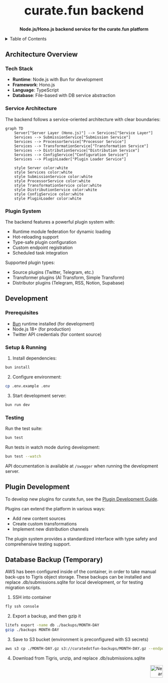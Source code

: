 <!-- markdownlint-disable MD014 -->
<!-- markdownlint-disable MD033 -->
<!-- markdownlint-disable MD041 -->
<!-- markdownlint-disable MD029 -->

<div align="center">

<h1 style="font-size: 2.5rem; font-weight: bold;">curate.fun backend</h1>

  <p>
    <strong>Node.js/Hono.js backend service for the curate.fun platform</strong>
  </p>

</div>

<details>
  <summary>Table of Contents</summary>

- [Architecture Overview](#architecture-overview)
  - [Tech Stack](#tech-stack)
  - [Service Architecture](#service-architecture)
  - [Plugin System](#plugin-system)
- [Development](#development)
  - [Prerequisites](#prerequisites)
  - [Setup & Running](#setup--running)
  - [Testing](#testing)
- [Plugin Development](#plugin-development)

</details>

## Architecture Overview

### Tech Stack

- **Runtime**: Node.js with Bun for development
- **Framework**: Hono.js
- **Language**: TypeScript
- **Database**: File-based with DB service abstraction

### Service Architecture

The backend follows a service-oriented architecture with clear boundaries:

```mermaid
graph TD
    Server["Server Layer (Hono.js)"] --> Services["Service Layer"]
    Services --> SubmissionService["Submission Service"]
    Services --> ProcessorService["Processor Service"]
    Services --> TransformationService["Transformation Service"]
    Services --> DistributionService["Distribution Service"]
    Services --> ConfigService["Configuration Service"]
    Services --> PluginLoader["Plugin Loader Service"]
    
    style Server color:white
    style Services color:white
    style SubmissionService color:white
    style ProcessorService color:white
    style TransformationService color:white
    style DistributionService color:white
    style ConfigService color:white
    style PluginLoader color:white
```

### Plugin System

The backend features a powerful plugin system with:

- Runtime module federation for dynamic loading
- Hot-reloading support
- Type-safe plugin configuration
- Custom endpoint registration
- Scheduled task integration

Supported plugin types:

- Source plugins (Twitter, Telegram, etc.)
- Transformer plugins (AI Transform, Simple Transform)
- Distributor plugins (Telegram, RSS, Notion, Supabase)

## Development

### Prerequisites

- [Bun](https://bun.sh) runtime installed (for development)
- Node.js 18+ (for production)
- Twitter API credentials (for content source)

### Setup & Running

1. Install dependencies:

```bash
bun install
```

2. Configure environment:

```bash
cp .env.example .env
```

3. Start development server:

```bash
bun run dev
```

### Testing

Run the test suite:

```bash
bun test
```

Run tests in watch mode during development:

```bash
bun test --watch
```

API documentation is available at `/swagger` when running the development server.

## Plugin Development

To develop new plugins for curate.fun, see the [Plugin Development Guide](https://docs.curate.fun/docs/plugins/build-plugin).

Plugins can extend the platform in various ways:

- Add new content sources
- Create custom transformations
- Implement new distribution channels

The plugin system provides a standardized interface with type safety and comprehensive testing support.

## Database Backup (Temporary)

AWS has been configured inside of the container, in order to take manual back-ups to Tigris object storage. These backups can be installed and replace .db/submissions.sqlite for local development, or for testing migration scripts.

1. SSH into container

```bash
fly ssh console
```

2. Export a backup, and then gzip it

```bash
litefs export -name db ./backups/MONTH-DAY
gzip ./backups MONTH-DAY
```

3. Save to S3 bucket (environment is preconfigured with S3 secrets)

```bash
aws s3 cp ./MONTH-DAY.gz s3://curatedotfun-backups/MONTH-DAY.gz --endpoint-url https://fly.storage.tigris.dev
```

4. Download from Tigris, unzip, and replace .db/submissions.sqlite

<div align="right">
<a href="https://nearbuilders.org" target="_blank">
<img
  src="https://builders.mypinata.cloud/ipfs/QmWt1Nm47rypXFEamgeuadkvZendaUvAkcgJ3vtYf1rBFj"
  alt="Near Builders"
  height="40"
/>
</a>
</div>
